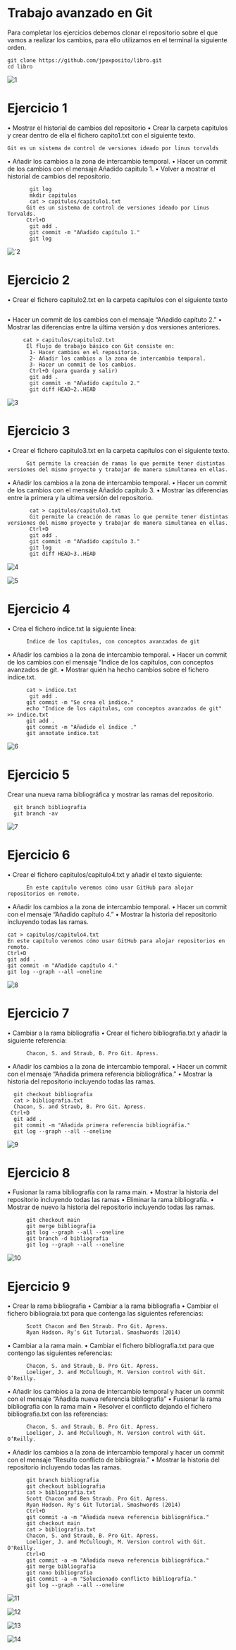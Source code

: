 # Trabajo avanzado en Git

Para completar los ejercicios debemos clonar el repositorio sobre el que vamos a realizar los cambios, para ello utilizamos en el terminal la siguiente orden.

```
git clone https://github.com/jpexposito/libro.git
cd libro
```
![1](https://user-images.githubusercontent.com/61906112/140651493-df2c27ec-9239-414b-a3a9-d20d3ca6e85b.PNG)



# Ejercicio 1

• Mostrar el historial de cambios del repositorio
• Crear la carpeta capitulos y crear dentro de ella el fichero capito1.txt con el siguiente texto.
```  
Git es un sistema de control de versiones ideado por linus torvalds
```
• Añadir los cambios a la zona de intercambio temporal.
• Hacer un commit de los cambios con el mensaje Añadido capitulo 1.
• Volver a mostrar el historial de cambios del repositorio.

```
       git log
       mkdir capitulos
       cat > capitulos/capitulo1.txt
      Git es un sistema de control de versiones ideado por Linus Torvalds.
      Ctrl+D
       git add .
       git commit -m "Añadido capítulo 1."
       git log
```

![´2](https://user-images.githubusercontent.com/61906112/140651495-b631b8aa-8c27-4766-9dc9-d5fd979d3d53.PNG)



# Ejercicio 2
• Crear el fichero capitulo2.txt en la carpeta capítulos con el siguiente texto
```El flujo de trabajo básico con Git consiste en: 1- Hacer cambios en el repositorio. 2- Añadir los cambios a la zona de intercambio temporal. 3- Hacer un commit de los cambios.
```
• Hacer un commit de los cambios con el mensaje “Añadido capítuto 2.”
• Mostrar las diferencias entre la última versión y dos versiones anteriores.
    
```
     cat > capitulos/capitulo2.txt
      El flujo de trabajo básico con Git consiste en:
       1- Hacer cambios en el repositorio.
       2- Añadir los cambios a la zona de intercambio temporal.
       3- Hacer un commit de los cambios.
       Ctrl+D (para guarda y salir)
       git add .
       git commit -m "Añadido capítulo 2."
       git diff HEAD~2..HEAD
```

![3](https://user-images.githubusercontent.com/61906112/140651498-04adf8a3-06a3-4a70-b7f2-681dd445ab9d.PNG)


# Ejercicio 3
• Crear el fichero capitulo3.txt en la carpeta capítulos con el siguiente texto.
```
      Git permite la creación de ramas lo que permite tener distintas versiones del mismo proyecto y trabajar de manera simultanea en ellas.
```
• Añadir los cambios a la zona de intercambio temporal.
• Hacer un commit de los cambios con el mensaje Añadido capitulo 3.
• Mostrar las diferencias entre la primera y la ultima versión del repositorio.
      
      
```
       cat > capitulos/capitulo3.txt
       Git permite la creación de ramas lo que permite tener distintas versiones del mismo proyecto y trabajar de manera simultanea en ellas.
       Ctrl+D
       git add .
       git commit -m "Añadido capítulo 3."
       git log
       git diff HEAD~3..HEAD
```    

![4](https://user-images.githubusercontent.com/61906112/140651507-4c709e78-8daa-42c9-99c0-878be8a07912.PNG)


![5](https://user-images.githubusercontent.com/61906112/140651525-8e7c0886-18a6-45f8-b19e-a95bd7bca707.PNG)


# Ejercicio 4
•  Crea el fichero índice.txt la siguiente línea: 
```
      Indice de los capítulos, con conceptos avanzados de git
```
• Añadir los cambios a la zona de intercambio temporal.
• Hacer un commit de los cambios con el mensaje "Indice de los capítulos, con conceptos avanzados de git.
• Mostrar quién ha hecho cambios sobre el fichero indice.txt.
```
      cat > indice.txt
       git add .
      git commit -m "Se crea el indice."
      echo "Indice de los cápitulos, con conceptos avanzados de git" >> indice.txt
      git add .
      git commit -m "Añadido el índice ."
      git annotate indice.txt
```

![6](https://user-images.githubusercontent.com/61906112/140651532-1e88031c-01fc-4d2b-b118-4c7c2e07979f.PNG)


# Ejercicio 5

Crear una nueva rama bibliográfica y mostrar las ramas del repositorio.
```
  git branch bibliografia
  git branch -av
```



![7](https://user-images.githubusercontent.com/61906112/140651543-bd75eb6c-8ce7-4a40-97e2-c03a4c5c0a59.PNG)




# Ejercicio 6

• Crear el fichero capitulos/capitulo4.txt y añadir el texto siguiente:
```
      En este capítulo veremos cómo usar GitHub para alojar repositorios en remoto.
```
• Añadir los cambios a la zona de intercambio temporal.
• Hacer un commit con el mensaje “Añadido capítulo 4.”
• Mostrar la historia del repositorio incluyendo todas las ramas.
```
cat > capitulos/capitulo4.txt
En este capítulo veremos cómo usar GitHub para alojar repositorios en remoto.
Ctrl+D
git add .
git commit -m "Añadido capítulo 4."
git log --graph --all –oneline
```
![8](https://user-images.githubusercontent.com/61906112/140651547-a3d4a5bd-ff55-4e09-afba-74d521386a89.PNG)



# Ejercicio 7
• Cambiar a la rama bibliografía
• Crear el fichero bibliografia.txt y añadir la siguiente referencia:
```
      Chacon, S. and Straub, B. Pro Git. Apress.
```
• Añadir los cambios a la zona de intercambio temporal.
• Hacer un commit con el mensaje “Añadida primera referencia bibliográfica.”
• Mostrar la historia del repositorio incluyendo todas las ramas.

```    
  git checkout bibliografia
  cat > bibliografia.txt
  Chacon, S. and Straub, B. Pro Git. Apress.
 Ctrl+D
  git add .
  git commit -m "Añadida primera referencia bibliográfia."
  git log --graph --all --oneline
```
![9](https://user-images.githubusercontent.com/61906112/140651568-189ba622-f7cd-4e7d-b9a0-0061e33fa5f8.PNG)



# Ejercicio 8

• Fusionar la rama bibliografía con la rama main.
• Mostrar la historia del repositorio incluyendo todas las ramas
• Eliminar la rama bibliografía.
• Mostrar de nuevo la historia del repositorio incluyendo todas las ramas.
```
      git checkout main
      git merge bibliografia
      git log --graph --all --oneline
      git branch -d bibliografia
      git log --graph --all --oneline
```

![10](https://user-images.githubusercontent.com/61906112/140651593-1f26f7fd-57f0-45d0-877b-6f6b8b4e6c39.PNG)


# Ejercicio 9

• Crear la rama bibliografia
• Cambiar a la rama bibliografia
• Cambiar el fichero bibliograia.txt para que contenga las siguientes referencias:
```
      Scott Chacon and Ben Straub. Pro Git. Apress.
      Ryan Hodson. Ry’s Git Tutorial. Smashwords (2014)
```
• Cambiar a la rama main.
• Cambiar el fichero bibliografia.txt para que contengo las siguientes referencias:
```
      Chacon, S. and Straub, B. Pro Git. Apress.
      Loeliger, J. and McCullough, M. Version control with Git. O’Reilly.
```
• Añadir los cambios a la zona de intercambio temporal y hacer un commit con el mensaje “Añadida nueva referencia bibliografia”
• Fusionar la rama bibliografia con la rama main
• Resolver el conflicto dejando el fichero bibliografia.txt con las referencias:
```
      Chacon, S. and Straub, B. Pro Git. Apress.
      Loeliger, J. and McCullough, M. Version control with Git. O’Reilly.
```
• Añadir los cambios a la zona de intercambio temporal y hacer un commit con el mensaje “Resulto conflicto de bibliograia.”
• Mostrar la historia del repositorio incluyendo todas las ramas.

```
      git branch bibliografia
      git checkout bibliografia
      cat > bibliografia.txt
      Scott Chacon and Ben Straub. Pro Git. Apress.
      Ryan Hodson. Ry's Git Tutorial. Smashwords (2014)
      Ctrl+D
      git commit -a -m "Añadida nueva referencia bibliográfica."
      git checkout main
      cat > bibliografia.txt
      Chacon, S. and Straub, B. Pro Git. Apress.
      Loeliger, J. and McCullough, M. Version control with Git. O'Reilly.
      Ctrl+D
      git commit -a -m "Añadida nueva referencia bibliográfica."
      git merge bibliografia
      git nano bibliografia
      git commit -a -m "Solucionado conflicto bibliografía."
      git log --graph --all --oneline
```

![11](https://user-images.githubusercontent.com/61906112/140651623-90062a80-9598-4890-a707-4912767320a9.PNG)

![12](https://user-images.githubusercontent.com/61906112/140651631-4ed1a4c9-83fa-4f07-9f3f-8536bd0d2a4e.PNG)

![13](https://user-images.githubusercontent.com/61906112/140651634-c6330850-beb7-472b-b98f-64b20443a57d.PNG)

![14](https://user-images.githubusercontent.com/61906112/140651637-9d6dd4f9-b919-4d99-bf7b-b547adeed144.PNG)

